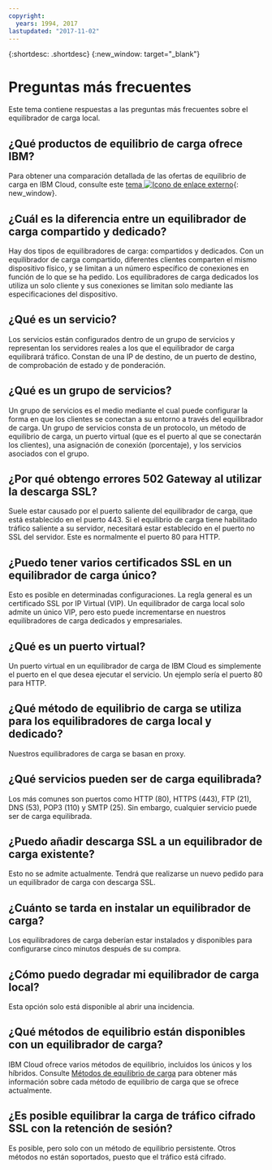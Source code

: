 ```yaml
---
copyright:
  years: 1994, 2017
lastupdated: "2017-11-02"
---
```


{:shortdesc: .shortdesc}
{:new_window: target="_blank"}


# Preguntas más frecuentes
Este tema contiene respuestas a las preguntas más frecuentes sobre el equilibrador de carga local.

## ¿Qué productos de equilibrio de carga ofrece IBM?
Para obtener una comparación detallada de las ofertas de equilibrio de carga en IBM Cloud, consulte este [tema ![Icono de enlace externo](../../icons/launch-glyph.svg "Icono de enlace externo")](https://dev-console.bluemix.net/docs/infrastructure/loadbalancer-service/explore-load-balancers.html#explore-load-balancers){: new_window}.

## ¿Cuál es la diferencia entre un equilibrador de carga compartido y dedicado?

Hay dos tipos de equilibradores de carga: compartidos y dedicados. Con un equilibrador de carga compartido, diferentes clientes comparten el mismo dispositivo físico, y se limitan a un número específico de conexiones en función de lo que se ha pedido. Los equilibradores de carga dedicados los utiliza un solo cliente y sus conexiones se limitan solo mediante las especificaciones del dispositivo.

## ¿Qué es un servicio?
Los servicios están configurados dentro de un grupo de servicios y representan los servidores reales a los que el equilibrador de carga equilibrará tráfico. Constan de una IP de destino, de un puerto de destino, de comprobación de estado y de ponderación.

## ¿Qué es un grupo de servicios?
Un grupo de servicios es el medio mediante el cual puede configurar la forma en que los clientes se conectan a su entorno a través del equilibrador de carga. Un grupo de servicios consta de un protocolo, un método de equilibrio de carga, un puerto virtual (que es el puerto al que se conectarán los clientes), una asignación de conexión (porcentaje), y los servicios asociados con el grupo.

## ¿Por qué obtengo errores 502 Gateway al utilizar la descarga SSL?

Suele estar causado por el puerto saliente del equilibrador de carga, que está establecido en el puerto 443. Si el equilibrio de carga tiene habilitado tráfico saliente a su servidor, necesitará estar establecido en el puerto no SSL del servidor. Este es normalmente el puerto 80 para HTTP.

## ¿Puedo tener varios certificados SSL en un equilibrador de carga único?

Esto es posible en determinadas configuraciones. La regla general es un certificado SSL por IP Virtual (VIP). Un equilibrador de carga local solo admite un único VIP, pero esto puede incrementarse en nuestros equilibradores de carga dedicados y empresariales.

## ¿Qué es un puerto virtual?

Un puerto virtual en un equilibrador de carga de IBM Cloud es simplemente el puerto en el que desea ejecutar el servicio. Un ejemplo sería el puerto 80 para HTTP.

## ¿Qué método de equilibrio de carga se utiliza para los equilibradores de carga local y dedicado?

Nuestros equilibradores de carga se basan en proxy.

## ¿Qué servicios pueden ser de carga equilibrada?

Los más comunes son puertos como HTTP (80), HTTPS (443), FTP (21), DNS (53), POP3 (110) y SMTP (25). Sin embargo, cualquier servicio puede ser de carga equilibrada.

## ¿Puedo añadir descarga SSL a un equilibrador de carga existente?

Esto no se admite actualmente. Tendrá que realizarse un nuevo pedido para un equilibrador de carga con descarga SSL.

## ¿Cuánto se tarda en instalar un equilibrador de carga?

Los equilibradores de carga deberían estar instalados y disponibles para configurarse cinco minutos después de su compra.

## ¿Cómo puedo degradar mi equilibrador de carga local?

Esta opción solo está disponible al abrir una incidencia.

## ¿Qué métodos de equilibrio están disponibles con un equilibrador de carga?

IBM Cloud ofrece varios métodos de equilibrio, incluidos los únicos y los híbridos. Consulte [Métodos de equilibrio de carga](load_balancing_methods.html) para obtener más información sobre cada método de equilibrio de carga que se ofrece actualmente.

## ¿Es posible equilibrar la carga de tráfico cifrado SSL con la retención de sesión?

Es posible, pero solo con un método de equilibrio persistente. Otros métodos no están soportados, puesto que el tráfico está cifrado.


